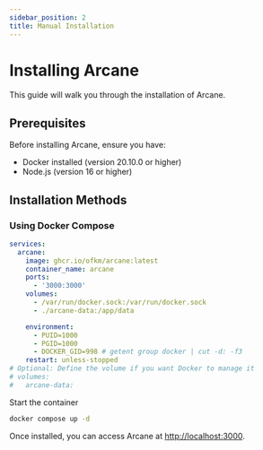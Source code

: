 ```yaml
---
sidebar_position: 2
title: Manual Installation
---
```


# Installing Arcane

This guide will walk you through the installation of Arcane.

## Prerequisites

Before installing Arcane, ensure you have:

- Docker installed (version 20.10.0 or higher)
- Node.js (version 16 or higher)

## Installation Methods

### Using Docker Compose

```yaml
services:
  arcane:
    image: ghcr.io/ofkm/arcane:latest
    container_name: arcane
    ports:
      - '3000:3000'
    volumes:
      - /var/run/docker.sock:/var/run/docker.sock
      - ./arcane-data:/app/data

    environment:
      - PUID=1000
      - PGID=1000
      - DOCKER_GID=998 # getent group docker | cut -d: -f3
    restart: unless-stopped
# Optional: Define the volume if you want Docker to manage it
# volumes:
#   arcane-data:
```

Start the container

```bash
docker compose up -d
```

Once installed, you can access Arcane at [http://localhost:3000](http://localhost:3000).
